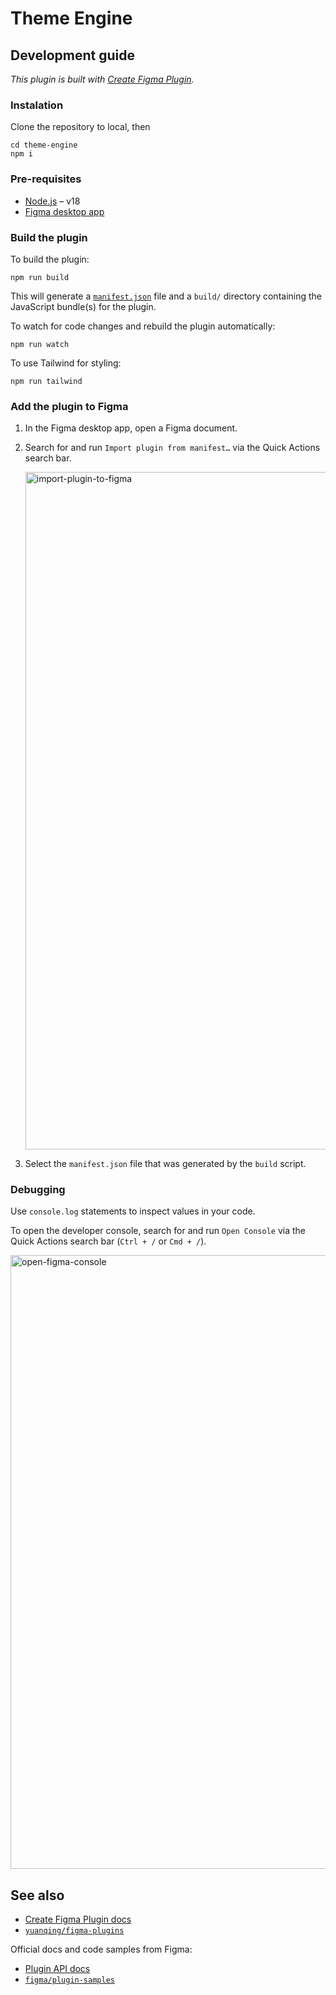 # Theme Engine

## Development guide

*This plugin is built with [Create Figma Plugin](https://yuanqing.github.io/create-figma-plugin/).*

### Instalation

Clone the repository to local, then

```
cd theme-engine
npm i
```

### Pre-requisites

- [Node.js](https://nodejs.org) – v18
- [Figma desktop app](https://figma.com/downloads/)

### Build the plugin

To build the plugin:

```
npm run build
```

This will generate a [`manifest.json`](https://figma.com/plugin-docs/manifest/) file and a `build/` directory containing the JavaScript bundle(s) for the plugin.

To watch for code changes and rebuild the plugin automatically:

```
npm run watch
```

To use Tailwind for styling:

```
npm run tailwind
```

### Add the plugin to Figma

1. In the Figma desktop app, open a Figma document.
2. Search for and run `Import plugin from manifest…` via the Quick Actions search bar.

   <img width="1084" alt="import-plugin-to-figma" src="https://github.com/pbroom/react-figma-plugin/assets/116581966/e031eb11-1fec-43f4-9815-73a4240c59ba">

3. Select the `manifest.json` file that was generated by the `build` script.

### Debugging

Use `console.log` statements to inspect values in your code.

To open the developer console, search for and run `Open Console` via the Quick Actions search bar (`Ctrl + /` or `Cmd + /`).

<img width="982" alt="open-figma-console" src="https://github.com/pbroom/theme-engine/assets/116581966/fa3b26de-787f-430b-a3d7-d4890b323354">

## See also

- [Create Figma Plugin docs](https://yuanqing.github.io/create-figma-plugin/)
- [`yuanqing/figma-plugins`](https://github.com/yuanqing/figma-plugins#readme)

Official docs and code samples from Figma:

- [Plugin API docs](https://figma.com/plugin-docs/)
- [`figma/plugin-samples`](https://github.com/figma/plugin-samples#readme)

